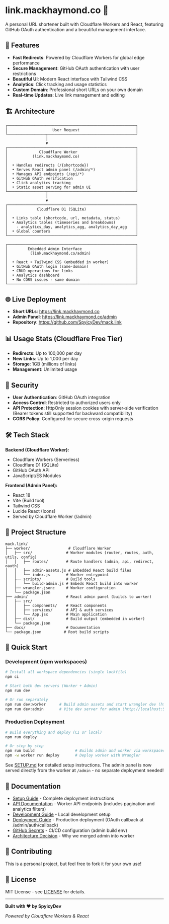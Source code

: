 # link.mackhaymond.co 🍌

A personal URL shortener built with Cloudflare Workers and React, featuring GitHub OAuth authentication and a beautiful management interface.

## 🚀 Features

- **Fast Redirects**: Powered by Cloudflare Workers for global edge performance
- **Secure Management**: GitHub OAuth authentication with user restrictions
- **Beautiful UI**: Modern React interface with Tailwind CSS
- **Analytics**: Click tracking and usage statistics
- **Custom Domain**: Professional short URLs on your own domain
- **Real-time Updates**: Live link management and editing

## 🏗 Architecture

```
┌─────────────────────────────────────────────────────────┐
│                    User Request                         │
└─────────────────┬───────────────────────────────────────┘
                  │
                  ▼
┌─────────────────────────────────────────────────────────┐
│              Cloudflare Worker                          │
│           (link.mackhaymond.co)                         │
│                                                         │
│  • Handles redirects (/{shortcode})                     │
│  • Serves React admin panel (/admin/*)                  │
│  • Manages API endpoints (/api/*)                       │
│  • GitHub OAuth verification                            │
│  • Click analytics tracking                             │
│  • Static asset serving for admin UI                    │
└─────────────────┬───────────────────────────────────────┘
                  │
                  ▼
┌─────────────────────────────────────────────────────────┐
│             Cloudflare D1 (SQLite)                      │
│                                                         │
│  • Links table (shortcode, url, metadata, status)       │
│  • Analytics tables (timeseries and breakdowns)         │
│    - analytics_day, analytics_agg, analytics_day_agg    │
│  • Global counters                                      │
└─────────────────────────────────────────────────────────┘

┌─────────────────────────────────────────────────────────┐
│         Embedded Admin Interface                        │
│          (link.mackhaymond.co/admin)                    │
│                                                         │
│  • React + Tailwind CSS (embedded in worker)            │
│  • GitHub OAuth login (same-domain)                     │
│  • CRUD operations for links                            │
│  • Analytics dashboard                                  │
│  • No CORS issues - same domain                         │
└─────────────────────────────────────────────────────────┘
```

## 🌐 Live Deployment

- **Short URLs**: https://link.mackhaymond.co
- **Admin Panel**: https://link.mackhaymond.co/admin
- **Repository**: https://github.com/SpyicyDev/mack.link

## 📊 Usage Stats (Cloudflare Free Tier)

- **Redirects**: Up to 100,000 per day
- **New Links**: Up to 1,000 per day  
- **Storage**: 1GB (millions of links)
- **Management**: Unlimited usage

## 🔐 Security

- **User Authentication**: GitHub OAuth integration
- **Access Control**: Restricted to authorized users only
- **API Protection**: HttpOnly session cookies with server-side verification (Bearer tokens still supported for backward compatibility)
- **CORS Policy**: Configured for secure cross-origin requests

## 🛠 Tech Stack

**Backend (Cloudflare Worker):**
- Cloudflare Workers (Serverless)
- Cloudflare D1 (SQLite)
- GitHub OAuth API
- JavaScript/ES Modules

**Frontend (Admin Panel):**
- React 18
- Vite (Build tool)
- Tailwind CSS
- Lucide React (Icons)
- Served by Cloudflare Worker (/admin)

## 📁 Project Structure

```
mack.link/
├── worker/                 # Cloudflare Worker
│   ├── src/               # Worker modules (router, routes, auth, utils, config)
│   │   ├── routes/        # Route handlers (admin, api, redirect, oauth)
│   │   ├── admin-assets.js # Embedded React build files
│   │   └── index.js       # Worker entrypoint
│   ├── scripts/           # Build tools
│   │   └── build-admin.js # Embeds React build into worker
│   ├── wrangler.jsonc     # Worker configuration
│   └── package.json
├── admin/                 # React admin panel (builds to worker)
│   ├── src/
│   │   ├── components/    # React components
│   │   ├── services/      # API & auth services
│   │   └── App.jsx        # Main application
│   ├── dist/              # Build output (embedded in worker)
│   └── package.json
├── docs/                  # Documentation
└── package.json          # Root build scripts
```

## 🚀 Quick Start

### Development (npm workspaces)
```bash
# Install all workspace dependencies (single lockfile)
npm ci

# Start both dev servers (Worker + Admin)
npm run dev

# Or run separately
npm run dev:worker      # Build admin assets and start wrangler dev (http://localhost:8787)
npm run dev:admin       # Vite dev server for admin (http://localhost:5173)
```

### Production Deployment
```bash
# Build everything and deploy (CI or local)
npm run deploy

# Or step by step
npm run build                  # Builds admin and worker via workspaces
npm -w worker run deploy       # Deploy worker with Wrangler
```

See [SETUP.md](./docs/SETUP.md) for detailed setup instructions. The admin panel is now served directly from the worker at `/admin` - no separate deployment needed!

## 📖 Documentation

- [Setup Guide](./docs/SETUP.md) - Complete deployment instructions
- [API Documentation](./docs/API.md) - Worker API endpoints (includes pagination and analytics filters)  
- [Development Guide](./docs/DEVELOPMENT.md) - Local development setup
- [Deployment Guide](./docs/DEPLOYMENT.md) - Production deployment (OAuth callback at /admin/auth/callback)
- [GitHub Secrets](./docs/GITHUB_SECRETS.md) - CI/CD configuration (admin build env)
- [Architecture Decision](./docs/ADMIN_INTEGRATION.md) - Why we merged admin into worker

## 🤝 Contributing

This is a personal project, but feel free to fork it for your own use!

## 📄 License

MIT License - see [LICENSE](./LICENSE) for details.

---

**Built with ❤️ by SpyicyDev**

*Powered by Cloudflare Workers & React*
